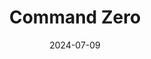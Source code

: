 ---  
layout: startup_page  
title: "Command Zero"  
id: "cmdzero.io"  
permalink: "/commandzerocmdzero.io07092024/"  
website: "https://www.cmdzero.io/"  
funding_round: "Seed"  
funding_amount: "$21M"  
investors: "Andreessen Horowitz, Insight Partners"  
about: "Command Zero provides an autonomous and user-led cyber investigation platform designed to streamline security operations. It leverages automation, LLMs, and encoded expert knowledge to accelerate investigations, reduce manual work, and improve the consistency of results across organizations. The platform aims to overcome the bottleneck of manual investigations in complex enterprise environments."  
markets: "Cybersecurity"  
hq: "Austin, Texas, United States"  
founded_year: "2021"  
linkedin: "https://www.linkedin.com/company/command-zero/"  
twitter: "https://twitter.com/zero_cmd"  
instagram: ""  
facebook: ""  
crunchbase: "https://www.crunchbase.com/organization/command-zero"  
pitchbook: "https://pitchbook.com/profiles/company/493749-55"  

date_display: "09-Jul-2024"  
date: "2024-07-09"

# SEO Optimization  
meta_title: "Command Zero - Seed Funding ($21M)"  
meta_description: "Command Zero, Command Zero provides an autonomous and user-led cyber investigation platform designed to streamline security operations. It leverages automation, LLM..."  
meta_keywords: "Command Zero, Cybersecurity, Seed funding"  
canonical_url: "https://startup.projectstartups.com/commandzerocmdzero.io07092024/"  
---